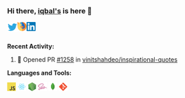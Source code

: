 ### Hi there, [iqbal's](https://balbaal.github.io/) is here 👋

<a href="https://twitter.com/balbaal_">
  <img align="left" alt="iqbal Syafri | Twitter" width="24px" src="https://raw.githubusercontent.com/balbaal/balbaal/master/assets/ic_twitter.svg" />
</a>
<a href="https://balbaal.github.io/">
  <img align="left" alt="iqbal Syafri | Personal Site" width="21px" src="https://raw.githubusercontent.com/balbaal/balbaal/master/assets/ic_firefox.svg" />
</a>
<a href="https://www.linkedin.com/in/iqbalsyafri/">
  <img align="left" alt="iqbal Syafri | Linkedin" width="21px" src="https://raw.githubusercontent.com/balbaal/balbaal/master/assets/ic_linkedin.svg" />
</a>

<br />
<br />

**Recent Activity:**

<!--START_SECTION:activity-->
1. 💪 Opened PR [#1258](https://github.com/vinitshahdeo/inspirational-quotes/pull/1258) in [vinitshahdeo/inspirational-quotes](https://github.com/vinitshahdeo/inspirational-quotes)
<!--END_SECTION:activity-->

**Languages and Tools:**  

<code><img height="20" src="https://raw.githubusercontent.com/github/explore/80688e429a7d4ef2fca1e82350fe8e3517d3494d/topics/javascript/javascript.png"></code>
<code><img height="20" src="https://raw.githubusercontent.com/github/explore/80688e429a7d4ef2fca1e82350fe8e3517d3494d/topics/react/react.png"></code>
<code><img height="20" src="https://raw.githubusercontent.com/github/explore/80688e429a7d4ef2fca1e82350fe8e3517d3494d/topics/nodejs/nodejs.png"></code>
<code><img height="20" src="https://raw.githubusercontent.com/github/explore/80688e429a7d4ef2fca1e82350fe8e3517d3494d/topics/sass/sass.png"></code>
<code><img height="20" src="https://raw.githubusercontent.com/balbaal/balbaal/master/assets/ic_mongodb.svg"></code>
<code><img height="20" src="https://raw.githubusercontent.com/balbaal/balbaal/master/assets/ic_git.svg"></code>

<!--
**balbaal/balbaal** is a ✨ _special_ ✨ repository because its `README.md` (this file) appears on your GitHub profile.

Here are some ideas to get you started:

- 🔭 I’m currently working on ...
- 🌱 I’m currently learning ...
- 👯 I’m looking to collaborate on ...
- 🤔 I’m looking for help with ...
- 💬 Ask me about ...
- 📫 How to reach me: ...
- 😄 Pronouns: ...
- ⚡ Fun fact: ...
-->
